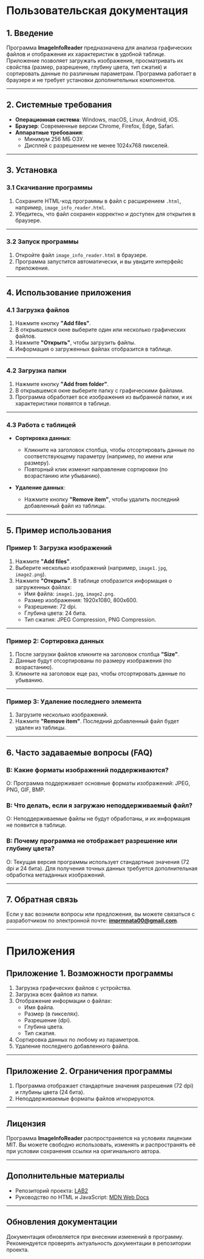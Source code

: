 # Пользовательская документация

## 1. Введение

Программа **ImageInfoReader** предназначена для анализа графических файлов и отображения их характеристик в удобной таблице. Приложение позволяет загружать изображения, просматривать их свойства (размер, разрешение, глубину цвета, тип сжатия) и сортировать данные по различным параметрам. Программа работает в браузере и не требует установки дополнительных компонентов.

---

## 2. Системные требования

- **Операционная система**: Windows, macOS, Linux, Android, iOS.
- **Браузер**: Современные версии Chrome, Firefox, Edge, Safari.
- **Аппаратные требования**:
  - Минимум 256 МБ ОЗУ.
  - Дисплей с разрешением не менее 1024x768 пикселей.

---

## 3. Установка

### 3.1 Скачивание программы

1. Сохраните HTML-код программы в файл с расширением `.html`, например, `image_info_reader.html`.
2. Убедитесь, что файл сохранен корректно и доступен для открытия в браузере.

---

### 3.2 Запуск программы

1. Откройте файл `image_info_reader.html` в браузере.
2. Программа запустится автоматически, и вы увидите интерфейс приложения.

---

## 4. Использование приложения

### 4.1 Загрузка файлов

1. Нажмите кнопку **"Add files"**.
2. В открывшемся окне выберите один или несколько графических файлов.
3. Нажмите **"Открыть"**, чтобы загрузить файлы.
4. Информация о загруженных файлах отобразится в таблице.

---

### 4.2 Загрузка папки

1. Нажмите кнопку **"Add from folder"**.
2. В открывшемся окне выберите папку с графическими файлами.
3. Программа обработает все изображения из выбранной папки, и их характеристики появятся в таблице.

---

### 4.3 Работа с таблицей

- **Сортировка данных**:
  - Кликните на заголовок столбца, чтобы отсортировать данные по соответствующему параметру (например, по имени или размеру).
  - Повторный клик изменит направление сортировки (по возрастанию или убыванию).

- **Удаление данных**:
  - Нажмите кнопку **"Remove item"**, чтобы удалить последний добавленный файл из таблицы.

---

## 5. Пример использования

### Пример 1: Загрузка изображений

1. Нажмите **"Add files"**.
2. Выберите несколько изображений (например, `image1.jpg`, `image2.png`).
3. Нажмите **"Открыть"**. В таблице отобразится информация о загруженных файлах:
   - Имя файла: `image1.jpg`, `image2.png`.
   - Размер изображения: 1920x1080, 800x600.
   - Разрешение: 72 dpi.
   - Глубина цвета: 24 бита.
   - Тип сжатия: JPEG Compression, PNG Compression.

---

### Пример 2: Сортировка данных

1. После загрузки файлов кликните на заголовок столбца **"Size"**.
2. Данные будут отсортированы по размеру изображения (по возрастанию).
3. Кликните на заголовок еще раз, чтобы отсортировать данные по убыванию.

---

### Пример 3: Удаление последнего элемента

1. Загрузите несколько изображений.
2. Нажмите **"Remove item"**. Последний добавленный файл будет удален из таблицы.

---

## 6. Часто задаваемые вопросы (FAQ)

### В: Какие форматы изображений поддерживаются?
О: Программа поддерживает основные форматы изображений: JPEG, PNG, GIF, BMP.

### В: Что делать, если я загружаю неподдерживаемый файл?
О: Неподдерживаемые файлы не будут обработаны, и их информация не появится в таблице.

### В: Почему программа не отображает разрешение или глубину цвета?
О: Текущая версия программы использует стандартные значения (72 dpi и 24 бита). Для получения точных данных требуется дополнительная обработка метаданных изображений.

---

## 7. Обратная связь

Если у вас возникли вопросы или предложения, вы можете связаться с разработчиком по электронной почте: **imprmnata00@gmail.com**.

---

# Приложения

## Приложение 1. Возможности программы

1. Загрузка графических файлов с устройства.
2. Загрузка всех файлов из папки.
3. Отображение информации о файлах:
   - Имя файла.
   - Размер (в пикселях).
   - Разрешение (dpi).
   - Глубина цвета.
   - Тип сжатия.
4. Сортировка данных по любому из параметров.
5. Удаление последнего добавленного файла.

---

## Приложение 2. Ограничения программы

1. Программа отображает стандартные значения разрешения (72 dpi) и глубины цвета (24 бита).
2. Неподдерживаемые форматы файлов игнорируются.

---

## Лицензия

Программа **ImageInfoReader** распространяется на условиях лицензии MIT. Вы можете свободно использовать, изменять и распространять её при условии сохранения ссылки на оригинального автора.

---

## Дополнительные материалы

- Репозиторий проекта: [LAB2](https://github.com/PermanAtayev1/LAB-2)
- Руководство по HTML и JavaScript: [MDN Web Docs](https://developer.mozilla.org/)

---

## Обновления документации

Документация обновляется при внесении изменений в программу. Рекомендуется проверять актуальность документации в репозитории проекта.
